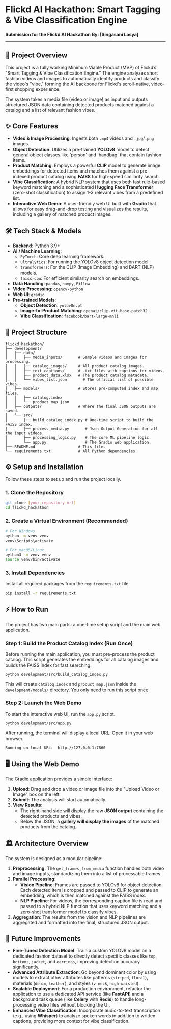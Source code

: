 # Flickd AI Hackathon: Smart Tagging & Vibe Classification Engine

**Submission for the Flickd AI Hackathon**
**By: [Singasani Lasya]**

---

## 🚀 Project Overview

This project is a fully working Minimum Viable Product (MVP) of Flickd’s "Smart Tagging & Vibe Classification Engine." The engine analyzes short fashion videos and images to automatically identify products and classify the video's "vibe," forming the AI backbone for Flickd's scroll-native, video-first shopping experience.

The system takes a media file (video or image) as input and outputs structured JSON data containing detected products matched against a catalog and a list of relevant fashion vibes.

## ✨ Core Features

-   **Video & Image Processing**: Ingests both `.mp4` videos and `.jpg`/`.png` images.
-   **Object Detection**: Utilizes a pre-trained **YOLOv8** model to detect general object classes like 'person' and 'handbag' that contain fashion items.
-   **Product Matching**: Employs a powerful **CLIP** model to generate image embeddings for detected items and matches them against a pre-indexed product catalog using **FAISS** for high-speed similarity search.
-   **Vibe Classification**: A hybrid NLP system that uses both fast rule-based keyword matching and a sophisticated **Hugging Face Transformer** (zero-shot classification) to assign 1-3 relevant vibes from a predefined list.
-   **Interactive Web Demo**: A user-friendly web UI built with **Gradio** that allows for easy drag-and-drop testing and visualizes the results, including a gallery of matched product images.

## 🛠️ Tech Stack & Models

-   **Backend**: Python 3.9+
-   **AI / Machine Learning**:
    -   `PyTorch`: Core deep learning framework.
    -   `ultralytics`: For running the YOLOv8 object detection model.
    -   `transformers`: For the CLIP (Image Embedding) and BART (NLP) models.
    -   `faiss-cpu`: For efficient similarity search on embeddings.
-   **Data Handling**: `pandas`, `numpy`, `Pillow`
-   **Video Processing**: `opencv-python`
-   **Web UI**: `gradio`
-   **Pre-trained Models**:
    -   **Object Detection**: `yolov8n.pt`
    -   **Image-to-Product Matching**: `openai/clip-vit-base-patch32`
    -   **Vibe Classification**: `facebook/bart-large-mnli`

## 📁 Project Structure

```
flickd_hackathon/
├── development/
│   ├── data/
│   │   ├── media_inputs/       # Sample videos and images for processing.
│   │   ├── catalog_images/     # All product catalog images.
│   │   ├── text_captions/      # .txt files with captions for videos.
│   │   ├── product_data.xlsx   # The product catalog metadata.
│   │   └── vibes_list.json       # The official list of possible vibes.
│   ├── models/                 # Stores pre-computed index and map files.
│   │   ├── catalog.index
│   │   └── product_map.json
│   ├── outputs/                # Where the final JSON outputs are saved.
│   └── src/
│       ├── build_catalog_index.py # One-time script to build the FAISS index.
|       ├── process_media.py       # Json Output Generation for all the input videos.
│       ├── processing_logic.py    # The core ML pipeline logic.
│       └── app.py                 # The Gradio web application.
├── README.md                   # This file.
└── requirements.txt            # All Python dependencies.
```

## ⚙️ Setup and Installation

Follow these steps to set up and run the project locally.

### 1. Clone the Repository

```bash
git clone [your-repository-url]
cd flickd_hackathon
```

### 2. Create a Virtual Environment (Recommended)

```bash
# For Windows
python -m venv venv
venv\Scripts\activate

# For macOS/Linux
python3 -m venv venv
source venv/bin/activate
```

### 3. Install Dependencies

Install all required packages from the `requirements.txt` file.

```bash
pip install -r requirements.txt
```

## ⚡ How to Run

The project has two main parts: a one-time setup script and the main web application.

### Step 1: Build the Product Catalog Index (Run Once)

Before running the main application, you must pre-process the product catalog. This script generates the embeddings for all catalog images and builds the FAISS index for fast searching.

```bash
python development/src/build_catalog_index.py
```
This will create `catalog.index` and `product_map.json` inside the `development/models/` directory. You only need to run this script once.

### Step 2: Launch the Web Demo

To start the interactive web UI, run the `app.py` script.

```bash
python development/src/app.py
```

After running, the terminal will display a local URL. Open it in your web browser.

```
Running on local URL:  http://127.0.0.1:7860
```

## 🖥️ Using the Web Demo

The Gradio application provides a simple interface:

1.  **Upload**: Drag and drop a video or image file into the "Upload Video or Image" box on the left.
2.  **Submit**: The analysis will start automatically.
3.  **View Results**:
    -   The right-hand side will display the raw **JSON output** containing the detected products and vibes.
    -   Below the JSON, a **gallery will display the images** of the matched products from the catalog.

## 🏛️ Architecture Overview

The system is designed as a modular pipeline:

1.  **Preprocessing**: The `get_frames_from_media` function handles both video and image inputs, standardizing them into a list of processable frames.
2.  **Parallel Processing**:
    -   **Vision Pipeline**: Frames are passed to YOLOv8 for object detection. Each detected item is cropped and passed to CLIP to generate an embedding, which is then matched against the FAISS index.
    -   **NLP Pipeline**: For videos, the corresponding caption file is read and passed to a hybrid NLP function that uses keyword matching and a zero-shot transformer model to classify vibes.
3.  **Aggregation**: The results from the vision and NLP pipelines are aggregated and formatted into the final, structured JSON output.

## 🔮 Future Improvements

-   **Fine-Tuned Detection Model**: Train a custom YOLOv8 model on a dedicated fashion dataset to directly detect specific classes like `top`, `bottoms`, `jacket`, and `earrings`, improving detection accuracy significantly.
-   **Advanced Attribute Extraction**: Go beyond dominant color by using models to extract other attributes like patterns (`striped`, `floral`), materials (`denim`, `leather`), and styles (`v-neck`, `high-waisted`).
-   **Scalable Deployment**: For a production environment, refactor the application to use a dedicated API service (like **FastAPI**) and a background task queue (like **Celery** with **Redis**) to handle long-processing video files without blocking the UI.
-   **Enhanced Vibe Classification**: Incorporate audio-to-text transcription (e.g., using **Whisper**) to analyze spoken words in addition to written captions, providing more context for vibe classification.
